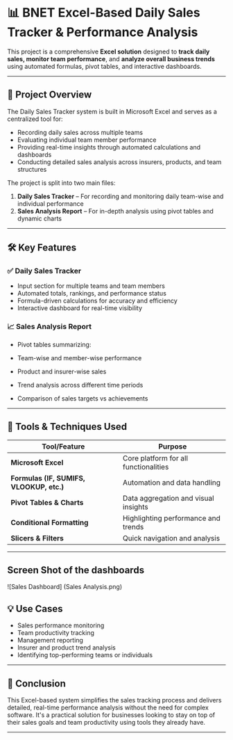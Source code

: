 # 📊 BNET Excel-Based Daily Sales Tracker & Performance Analysis

This project is a comprehensive **Excel solution** designed to **track daily sales, monitor team performance**, and **analyze overall business trends** using automated formulas, pivot tables, and interactive dashboards.

---

## 🧾 Project Overview

The Daily Sales Tracker system is built in Microsoft Excel and serves as a centralized tool for:

* Recording daily sales across multiple teams
* Evaluating individual team member performance
* Providing real-time insights through automated calculations and dashboards
* Conducting detailed sales analysis across insurers, products, and team structures

The project is split into two main files:

1. **Daily Sales Tracker** – For recording and monitoring daily team-wise and individual performance
2. **Sales Analysis Report** – For in-depth analysis using pivot tables and dynamic charts

---

## 🛠️ Key Features

### ✅ Daily Sales Tracker

* Input section for multiple teams and team members
* Automated totals, rankings, and performance status
* Formula-driven calculations for accuracy and efficiency
* Interactive dashboard for real-time visibility

### 📈 Sales Analysis Report

* Pivot tables summarizing:

* Team-wise and member-wise performance
* Product and insurer-wise sales
* Trend analysis across different time periods
* Comparison of sales targets vs achievements

---

## 🔗 Tools & Techniques Used

| Tool/Feature                             | Purpose                               |
| ---------------------------------------- | ------------------------------------- |
| **Microsoft Excel**                      | Core platform for all functionalities |
| **Formulas (IF, SUMIFS, VLOOKUP, etc.)** | Automation and data handling          |
| **Pivot Tables & Charts**                | Data aggregation and visual insights  |
| **Conditional Formatting**               | Highlighting performance and trends   |
| **Slicers & Filters**                    | Quick navigation and analysis         |

---

## Screen Shot of the dashboards

![Sales Dashboard] (Sales Analysis.png)

## 💡 Use Cases

* Sales performance monitoring
* Team productivity tracking
* Management reporting
* Insurer and product trend analysis
* Identifying top-performing teams or individuals

---

## 🧾 Conclusion

This Excel-based system simplifies the sales tracking process and delivers detailed, real-time performance analysis without the need for complex software. It's a practical solution for businesses looking to stay on top of their sales goals and team productivity using tools they already have.

---
